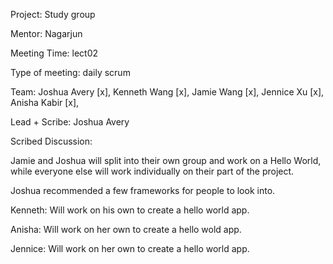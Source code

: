 
Project: Study group

Mentor: Nagarjun

Meeting Time: lect02

Type of meeting: daily scrum

Team: Joshua Avery [x], Kenneth Wang [x], Jamie Wang [x], Jennice Xu [x], Anisha Kabir [x], 

Lead + Scribe: Joshua Avery

Scribed Discussion:

Jamie and Joshua will split into their own group and work on a Hello World, while everyone else will work individually on their part of the project. 

Joshua recommended a few frameworks for people to look into.

Kenneth: Will work on his own to create a hello world app.

Anisha: Will work on her own to create a hello wold app.

Jennice: Will work on her own to create a hello world app.
